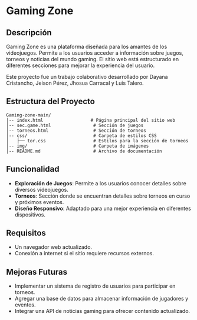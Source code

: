 # Gaming Zone

## Descripción
Gaming Zone es una plataforma diseñada para los amantes de los videojuegos. Permite a los usuarios acceder a información sobre juegos, torneos y noticias del mundo gaming. El sitio web está estructurado en diferentes secciones para mejorar la experiencia del usuario.

Este proyecto fue un trabajo colaborativo desarrollado por Dayana Cristancho, Jeison Pérez, Jhosua Carracal y Luis Talero.

## Estructura del Proyecto
```
Gaming-zone-main/
│-- index.html                  # Página principal del sitio web
│-- sec.game.html                # Sección de juegos
│-- torneos.html                 # Sección de torneos
│-- css/                         # Carpeta de estilos CSS
│   ├── tor.css                  # Estilos para la sección de torneos
│-- img/                         # Carpeta de imágenes
│-- README.md                    # Archivo de documentación
```

## Funcionalidad
- **Exploración de Juegos**: Permite a los usuarios conocer detalles sobre diversos videojuegos.
- **Torneos**: Sección donde se encuentran detalles sobre torneos en curso y próximos eventos.
- **Diseño Responsivo**: Adaptado para una mejor experiencia en diferentes dispositivos.

## Requisitos
- Un navegador web actualizado.
- Conexión a internet si el sitio requiere recursos externos.

## Mejoras Futuras
- Implementar un sistema de registro de usuarios para participar en torneos.
- Agregar una base de datos para almacenar información de jugadores y eventos.
- Integrar una API de noticias gaming para ofrecer contenido actualizado.

